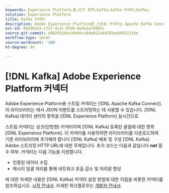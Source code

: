 ```yaml
---
keywords: Experience Platform;홈;인기 항목;kafka;kafka 커넥터;Kafka;
solution: Experience Platform
title: Kafka 커넥터
description: Adobe Experience Platform용 스트림 커넥터는 Apache Kafka Connect를 기반으로 합니다. 이 라이브러리는 데이터 센터의 Kafka 주제에서 JSON 이벤트를 실시간으로 Experience Platform으로 직접 스트리밍하는 데 사용할 수 있습니다.
exl-id: 062963e5-c727-4c2c-97db-8a9a5a7d903c
source-git-commit: e802932dea38ebbca8de012a4d285eab691231be
workflow-type: tm+mt
source-wordcount: '188'
ht-degree: 0%

---
```


# [!DNL Kafka] Adobe Experience Platform 커넥터

Adobe Experience Platform용 스트림 커넥터는 [!DNL Apache Kafka Connect]. 이 라이브러리는 에서 JSON 이벤트를 스트리밍하는 데 사용할 수 있습니다. [!DNL Kafka] 데이터 센터의 항목을 [!DNL Experience Platform] 실시간으로

스트림 커넥터는 싱크(단방향) 커넥터이며 [!DNL Kafka] 등록된 끝점에 대한 항목 [!DNL Experience Platform]. 이 커넥터를 사용하려면 라이브러리를 다운로드하여 기존 라이브러리에 추가해야 합니다 [!DNL Kafka] 배포 및 구성 [!DNL Kafka] Adobe 스트리밍 HTTP URL에 대한 주제입니다. 추가 코드는 다음과 같습니다 **not** 필수 여부. 커넥터는 다음 기능을 지원합니다.

- 인증된 데이터 수집
- 메시지 일괄 처리를 통해 네트워크 호출 감소 및 처리량 향상

에 대한 자세한 내용은 [!DNL Kafka] 커넥터 설정 방법에 대한 지침을 비롯한 커넥터를 참조하십시오. [시작 안내서](https://github.com/adobe/experience-platform-streaming-connect). 자세한 워크플로우는 [개발자 안내서](https://www.adobe.com/go/kafka-connector-developer-guide).
